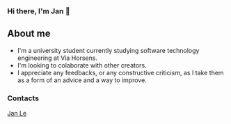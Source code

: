 ### Hi there, I'm Jan 👋

## About me
  * I'm a university student currently studying software technology engineering at Via Horsens.
  * I'm looking to colaborate with other creators.
  * I appreciate any feedbacks, or any constructive criticism, as I take them as a form of an advice and a way to improve.

### Contacts

<div class="badge-base LI-profile-badge" data-locale="cs_CZ" data-size="medium" data-theme="dark" data-type="VERTICAL" data-vanity="jan-le-218113227" data-version="v1"><a class="badge-base__link LI-simple-link" href="https://dk.linkedin.com/in/jan-le-218113227?trk=profile-badge">Jan Le</a></div>
              
<script src="https://platform.linkedin.com/badges/js/profile.js" async defer type="text/javascript"></script>
<!--
**HansLongLe/HansLongLe** is a ✨ _special_ ✨ repository because its `README.md` (this file) appears on your GitHub profile.

Here are some ideas to get you started:

- 🔭 I’m currently working on ...
- 🌱 I’m currently learning ...
- 👯 I’m looking to collaborate on ...
- 🤔 I’m looking for help with ...
- 💬 Ask me about ...
- 📫 How to reach me: ...
- 😄 Pronouns: ...
- ⚡ Fun fact: ...
-->
